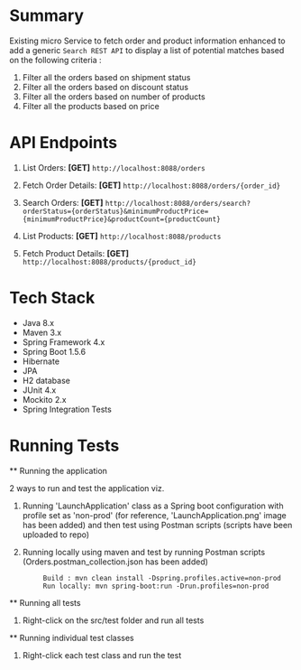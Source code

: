 Summary
=======
Existing micro Service to fetch order and product information enhanced to add a generic `Search REST API` to display a list of potential matches based on the following criteria :

1) Filter all the orders based on shipment status
2) Filter all the orders based on discount status
3) Filter all the orders based on number of products
4) Filter all the products based on price


API Endpoints
======================
1) List Orders:
   **[GET]** `http://localhost:8088/orders`

2) Fetch Order Details:
   **[GET]** `http://localhost:8088/orders/{order_id}`

3) Search Orders:
   **[GET]** `http://localhost:8088/orders/search?orderStatus={orderStatus}&minimumProductPrice={minimumProductPrice}&productCount={productCount}`

4) List Products:
   **[GET]** `http://localhost:8088/products`

5) Fetch Product Details:
   **[GET]** `http://localhost:8088/products/{product_id}`

Tech Stack
==========
 * Java 8.x
 * Maven 3.x
 * Spring Framework 4.x
 * Spring Boot 1.5.6
 * Hibernate
 * JPA
 * H2 database
 * JUnit 4.x
 * Mockito 2.x
 * Spring Integration Tests
 
 
Running Tests
=============

 ** Running the application

2 ways to run and test the application viz.

   1) Running 'LaunchApplication' class as a Spring boot configuration with profile set as 'non-prod' (for reference, 'LaunchApplication.png' image has been added)
        and then test using Postman scripts (scripts have been uploaded to repo)

   2) Running locally using maven and test by running Postman scripts (Orders.postman_collection.json has been added)

               Build : mvn clean install -Dspring.profiles.active=non-prod
               Run locally: mvn spring-boot:run -Drun.profiles=non-prod



** Running all tests
   1) Right-click on the src/test folder and run all tests

** Running individual test classes
   1) Right-click each test class and run the test
